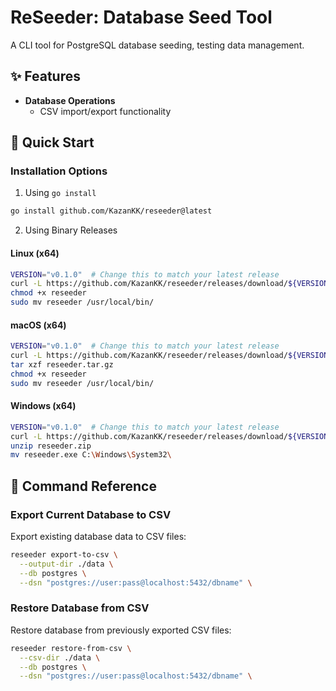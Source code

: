 # ReSeeder: Database Seed Tool

A CLI tool for PostgreSQL database seeding, testing data management.

## ✨ Features

- **Database Operations**
  - CSV import/export functionality

## 🚀 Quick Start

### Installation Options

1. Using `go install`
```bash
go install github.com/KazanKK/reseeder@latest
```

2. Using Binary Releases
#### Linux (x64)
```bash
VERSION="v0.1.0"  # Change this to match your latest release
curl -L https://github.com/KazanKK/reseeder/releases/download/${VERSION}/reseeder_Linux_x86_64.tar.gz -o reseeder
chmod +x reseeder
sudo mv reseeder /usr/local/bin/
```

#### macOS (x64)
```bash
VERSION="v0.1.0"  # Change this to match your latest release
curl -L https://github.com/KazanKK/reseeder/releases/download/${VERSION}/reseeder_Darwin_x86_64.tar.gz -o reseeder.tar.gz
tar xzf reseeder.tar.gz
chmod +x reseeder
sudo mv reseeder /usr/local/bin/
```

#### Windows (x64)
```bash
VERSION="v0.1.0"  # Change this to match your latest release
curl -L https://github.com/KazanKK/reseeder/releases/download/${VERSION}/reseeder_Windows_x86_64.zip -o reseeder.zip
unzip reseeder.zip
mv reseeder.exe C:\Windows\System32\
```


## 📖 Command Reference

### Export Current Database to CSV
Export existing database data to CSV files:
```bash
reseeder export-to-csv \
  --output-dir ./data \
  --db postgres \
  --dsn "postgres://user:pass@localhost:5432/dbname" \
```

### Restore Database from CSV
Restore database from previously exported CSV files:
```bash
reseeder restore-from-csv \
  --csv-dir ./data \
  --db postgres \
  --dsn "postgres://user:pass@localhost:5432/dbname" \
```
